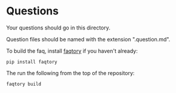 
# Questions

Your questions should go in this directory.

Question files should be named with the extension ".question.md".

To build the faq, install [faqtory](https://github.com/willmcgugan/faqtory) if you haven't already:

```
pip install faqtory
```

The run the following from the top of the repository:

```
faqtory build
```
